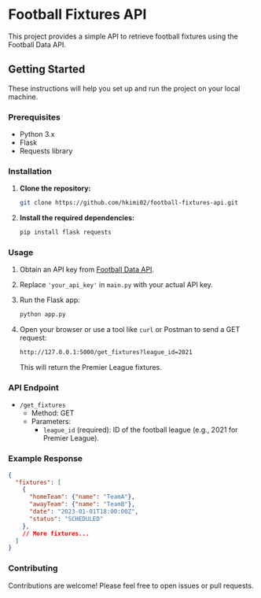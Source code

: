 # Football Fixtures API

This project provides a simple API to retrieve football fixtures using the Football Data API.

## Getting Started

These instructions will help you set up and run the project on your local machine.

### Prerequisites

- Python 3.x
- Flask
- Requests library

### Installation

1. **Clone the repository:**

   ```bash
   git clone https://github.com/hkimi02/football-fixtures-api.git
   ```

2. **Install the required dependencies:**

   ```bash
   pip install flask requests
   ```

### Usage

1. Obtain an API key from [Football Data API](https://www.football-data.org/).

2. Replace `'your_api_key'` in `main.py` with your actual API key.

3. Run the Flask app:

   ```bash
   python app.py
   ```

4. Open your browser or use a tool like `curl` or Postman to send a GET request:

   ```bash
   http://127.0.0.1:5000/get_fixtures?league_id=2021
   ```

   This will return the Premier League fixtures.

### API Endpoint

- `/get_fixtures`
  - Method: GET
  - Parameters:
    - `league_id` (required): ID of the football league (e.g., 2021 for Premier League).

### Example Response

```json
{
  "fixtures": [
    {
      "homeTeam": {"name": "TeamA"},
      "awayTeam": {"name": "TeamB"},
      "date": "2023-01-01T18:00:00Z",
      "status": "SCHEDULED"
    },
    // More fixtures...
  ]
}
```

### Contributing

Contributions are welcome! Please feel free to open issues or pull requests.
